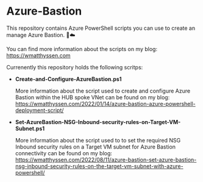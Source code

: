# Azure-Bastion
This repository contains Azure PowerShell scripts you can use to create an manage Azure Bastion. 🚀☁️

You can find more information about the scripts on my blog: https://wmatthyssen.com

Currenently this repository holds the following scritps:

- **Create-and-Configure-AzureBastion.ps1**

  More information about the script used to create and configure Azure Bastion within the HUB spoke VNet can be found on my blog: https://wmatthyssen.com/2022/01/14/azure-bastion-azure-powershell-deployment-script/
  
 - **Set-AzureBastion-NSG-Inbound-security-rules-on-Target-VM-Subnet.ps1**
 
   More information about the script used to to set the required NSG Inbound security rules on a Target VM subnet for Azure Bastion connectivity can be found on my blog: https://wmatthyssen.com/2022/08/11/azure-bastion-set-azure-bastion-nsg-inbound-security-rules-on-the-target-vm-subnet-with-azure-powershell/  
